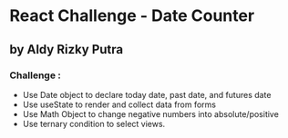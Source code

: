 # React Challenge - Date Counter

## by Aldy Rizky Putra

### Challenge :

- Use Date object to declare today date, past date, and futures date
- Use useState to render and collect data from forms
- Use Math Object to change negative numbers into absolute/positive
- Use ternary condition to select views.
